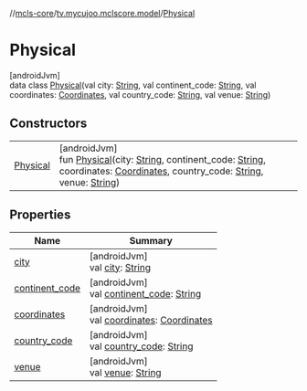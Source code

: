 //[mcls-core](../../../index.md)/[tv.mycujoo.mclscore.model](../index.md)/[Physical](index.md)

# Physical

[androidJvm]\
data class [Physical](index.md)(val city: [String](https://kotlinlang.org/api/latest/jvm/stdlib/kotlin/-string/index.html), val continent_code: [String](https://kotlinlang.org/api/latest/jvm/stdlib/kotlin/-string/index.html), val coordinates: [Coordinates](../-coordinates/index.md), val country_code: [String](https://kotlinlang.org/api/latest/jvm/stdlib/kotlin/-string/index.html), val venue: [String](https://kotlinlang.org/api/latest/jvm/stdlib/kotlin/-string/index.html))

## Constructors

| | |
|---|---|
| [Physical](-physical.md) | [androidJvm]<br>fun [Physical](-physical.md)(city: [String](https://kotlinlang.org/api/latest/jvm/stdlib/kotlin/-string/index.html), continent_code: [String](https://kotlinlang.org/api/latest/jvm/stdlib/kotlin/-string/index.html), coordinates: [Coordinates](../-coordinates/index.md), country_code: [String](https://kotlinlang.org/api/latest/jvm/stdlib/kotlin/-string/index.html), venue: [String](https://kotlinlang.org/api/latest/jvm/stdlib/kotlin/-string/index.html)) |

## Properties

| Name | Summary |
|---|---|
| [city](city.md) | [androidJvm]<br>val [city](city.md): [String](https://kotlinlang.org/api/latest/jvm/stdlib/kotlin/-string/index.html) |
| [continent_code](continent_code.md) | [androidJvm]<br>val [continent_code](continent_code.md): [String](https://kotlinlang.org/api/latest/jvm/stdlib/kotlin/-string/index.html) |
| [coordinates](coordinates.md) | [androidJvm]<br>val [coordinates](coordinates.md): [Coordinates](../-coordinates/index.md) |
| [country_code](country_code.md) | [androidJvm]<br>val [country_code](country_code.md): [String](https://kotlinlang.org/api/latest/jvm/stdlib/kotlin/-string/index.html) |
| [venue](venue.md) | [androidJvm]<br>val [venue](venue.md): [String](https://kotlinlang.org/api/latest/jvm/stdlib/kotlin/-string/index.html) |
